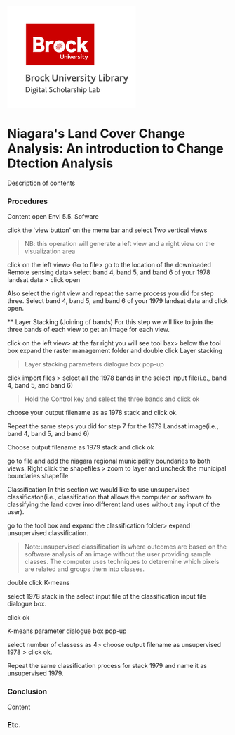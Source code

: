 ![DSL Logo][dsllogo]


#  Niagara's Land Cover Change Analysis: An introduction to Change Dtection Analysis
Description of contents

### Procedures
Content
open Envi 5.5. Sofware

click the 'view button' on the menu bar and select Two vertical views 


> NB: this operation will generate a left view and a right view on the visualization area 


click on the left view> Go to file> go to the location of the downloaded Remote sensing data> select band 4, band 5, and band 6 of your 1978 landsat data > click open

Also select the right view and repeat the same process you did for step three. Select band 4, band 5, and band 6 of your 1979 landsat data and click open.

** Layer Stacking (Joining of bands)
For this step  we will like to join the three bands  of each view to get an image for each view.

click on the left view> at the far right you will see tool bax> below the tool box expand the raster management folder and double click Layer stacking

> Layer stacking  parameters dialogue box pop-up

click import files > select all the 1978 bands in the select input file(i.e., band 4, band 5, and band 6)

> Hold the Control key and select the three bands and click ok

choose your output filename as as 1978 stack and click ok.


Repeat the same steps you did for step 7 for the 1979 Landsat image(i.e., band 4, band 5, and band 6)

Choose output filename as 1979 stack and click ok


 go to file and add the niagara regional municipality boundaries to both views. Right click the shapefiles > zoom to layer and uncheck the municipal boundaries shapefile


Classification
In this section we would like to use unsupervised classificaton(i.e., classification that allows the computer or software to classifying the land cover inro different land uses without any input of the user).

go to the tool box and expand the classification folder> expand unsupervised classification.

>Note:unsupervised classification is where outcomes are based on the software analysis of an image without the user providing sample classes. The computer uses techniques to deteremine which pixels are related and groups them into classes.

double click K-means

select 1978 stack in the select input file of the classification input file dialogue box.

click ok

K-means parameter dialogue box pop-up

select number of classess as 4> choose output filename as unsupervised 1978 > click ok.

Repeat the same classification process for stack 1979 and name it as unsupervised 1979.




### Conclusion

Content

### Etc.
 
 
 









<!--- Please use reference style images so that it is easier to update pictures later --->

[dsllogo]: dsl_logo.png
